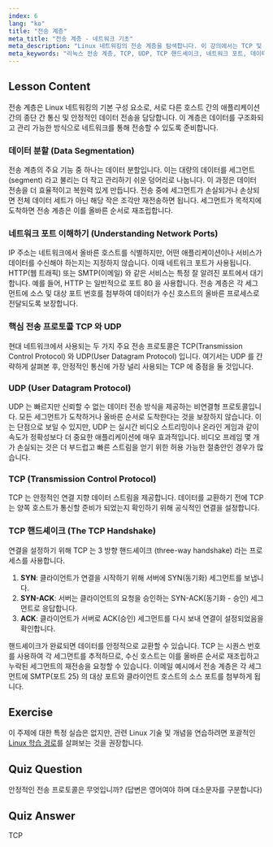 ```yaml
---
index: 6
lang: "ko"
title: "전송 계층"
meta_title: "전송 계층 - 네트워크 기초"
meta_description: "Linux 네트워킹의 전송 계층을 탐색합니다. 이 강의에서는 TCP 및 UDP 와 같은 주요 프로토콜, 네트워크 포트의 기능, 데이터 분할, 안정적인 데이터 전송을 위한 TCP 핸드셰이크를 다룹니다."
meta_keywords: "리눅스 전송 계층, TCP, UDP, TCP 핸드셰이크, 네트워크 포트, 데이터 분할, 리눅스 네트워킹, 네트워크 프로토콜, 안정적인 데이터 전송"
---
```


## Lesson Content

전송 계층은 Linux 네트워킹의 기본 구성 요소로, 서로 다른 호스트 간의 애플리케이션 간의 종단 간 통신 및 안정적인 데이터 전송을 담당합니다. 이 계층은 데이터를 구조화되고 관리 가능한 방식으로 네트워크를 통해 전송할 수 있도록 준비합니다.

### 데이터 분할 (Data Segmentation)

전송 계층의 주요 기능 중 하나는 데이터 분할입니다. 이는 대량의 데이터를 세그먼트 (segment) 라고 불리는 더 작고 관리하기 쉬운 덩어리로 나눕니다. 이 과정은 데이터 전송을 더 효율적이고 복원력 있게 만듭니다. 전송 중에 세그먼트가 손실되거나 손상되면 전체 데이터 세트가 아닌 해당 작은 조각만 재전송하면 됩니다. 세그먼트가 목적지에 도착하면 전송 계층은 이를 올바른 순서로 재조립합니다.

### 네트워크 포트 이해하기 (Understanding Network Ports)

IP 주소는 네트워크에서 올바른 호스트를 식별하지만, 어떤 애플리케이션이나 서비스가 데이터를 수신해야 하는지는 지정하지 않습니다. 이때 네트워크 포트가 사용됩니다. HTTP(웹 트래픽) 또는 SMTP(이메일) 와 같은 서비스는 특정 잘 알려진 포트에서 대기합니다. 예를 들어, HTTP 는 일반적으로 포트 80 을 사용합니다. 전송 계층은 각 세그먼트에 소스 및 대상 포트 번호를 첨부하여 데이터가 수신 호스트의 올바른 프로세스로 전달되도록 보장합니다.

### 핵심 전송 프로토콜 TCP 와 UDP

현대 네트워크에서 사용되는 두 가지 주요 전송 프로토콜은 TCP(Transmission Control Protocol) 와 UDP(User Datagram Protocol) 입니다. 여기서는 UDP 를 간략하게 살펴본 후, 안정적인 통신에 가장 널리 사용되는 TCP 에 중점을 둘 것입니다.

### UDP (User Datagram Protocol)

UDP 는 빠르지만 신뢰할 수 없는 데이터 전송 방식을 제공하는 비연결형 프로토콜입니다. 모든 세그먼트가 도착하거나 올바른 순서로 도착한다는 것을 보장하지 않습니다. 이는 단점으로 보일 수 있지만, UDP 는 실시간 비디오 스트리밍이나 온라인 게임과 같이 속도가 정확성보다 더 중요한 애플리케이션에 매우 효과적입니다. 비디오 프레임 몇 개가 손실되는 것은 더 부드럽고 빠른 스트림을 얻기 위한 허용 가능한 절충안인 경우가 많습니다.

### TCP (Transmission Control Protocol)

TCP 는 안정적인 연결 지향 데이터 스트림을 제공합니다. 데이터를 교환하기 전에 TCP 는 양쪽 호스트가 통신할 준비가 되었는지 확인하기 위해 공식적인 연결을 설정합니다.

### TCP 핸드셰이크 (The TCP Handshake)

연결을 설정하기 위해 TCP 는 3 방향 핸드셰이크 (three-way handshake) 라는 프로세스를 사용합니다.

1. **SYN**: 클라이언트가 연결을 시작하기 위해 서버에 SYN(동기화) 세그먼트를 보냅니다.
2. **SYN-ACK**: 서버는 클라이언트의 요청을 승인하는 SYN-ACK(동기화 - 승인) 세그먼트로 응답합니다.
3. **ACK**: 클라이언트가 서버로 ACK(승인) 세그먼트를 다시 보내 연결이 설정되었음을 확인합니다.

핸드셰이크가 완료되면 데이터를 안정적으로 교환할 수 있습니다. TCP 는 시퀀스 번호를 사용하여 각 세그먼트를 추적하므로, 수신 호스트는 이를 올바른 순서로 재조립하고 누락된 세그먼트의 재전송을 요청할 수 있습니다. 이메일 예시에서 전송 계층은 각 세그먼트에 SMTP(포트 25) 의 대상 포트와 클라이언트 호스트의 소스 포트를 첨부하게 됩니다.

## Exercise

이 주제에 대한 특정 실습은 없지만, 관련 Linux 기술 및 개념을 연습하려면 포괄적인 [Linux 학습 경로](https://labex.io/ko/learn/linux)를 살펴보는 것을 권장합니다.

## Quiz Question

안정적인 전송 프로토콜은 무엇입니까? (답변은 영어여야 하며 대소문자를 구분합니다)

## Quiz Answer

TCP
